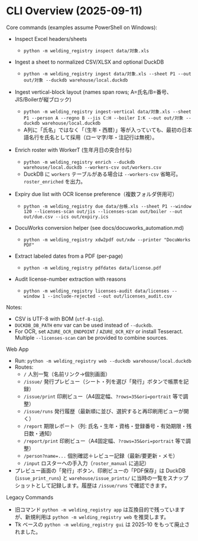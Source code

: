 # CLI Overview (2025-09-11)

Core commands (examples assume PowerShell on Windows):

- Inspect Excel headers/sheets
  - `python -m welding_registry inspect data/対象.xls`

- Ingest a sheet to normalized CSV/XLSX and optional DuckDB
  - `python -m welding_registry ingest data/対象.xls --sheet P1 --out out/対象 --duckdb warehouse/local.duckdb`

- Ingest vertical-block layout (names span rows; A=氏名/B=番号、JIS/Boilerが縦ブロック)
  - `python -m welding_registry ingest-vertical data/対象.xls --sheet P1 --person A --regno B --jis C:H --boiler I:K --out out/対象 --duckdb warehouse/local.duckdb`
  - A列に「氏名」ではなく「（生年・西暦）」等が入っていても、最初の日本語名行を氏名として採用（ローマ字/年・注記行は無視）。

- Enrich roster with WorkerT (生年月日の突合付与)
  - `python -m welding_registry enrich --duckdb warehouse/local.duckdb --workers-csv out/workers.csv`
  - DuckDB に `workers` テーブルがある場合は `--workers-csv` 省略可。`roster_enriched` を出力。

- Expiry due list with OCR license preference（複数フォルダ併用可）
  - `python -m welding_registry due data/台帳.xls --sheet P1 --window 120 --licenses-scan out/jis --licenses-scan out/boiler --out out/due.csv --ics out/expiry.ics`

- DocuWorks conversion helper (see docs/docuworks_automation.md)
  - `python -m welding_registry xdw2pdf out/xdw --printer "DocuWorks PDF"`

- Extract labeled dates from a PDF (per-page)
  - `python -m welding_registry pdfdates data/license.pdf`

- Audit license-number extraction with reasons
  - `python -m welding_registry licenses-audit data/licenses --window 1 --include-rejected --out out/licenses_audit.csv`

Notes:
- CSV is UTF-8 with BOM (`utf-8-sig`).
- `DUCKDB_DB_PATH` env var can be used instead of `--duckdb`.
- For OCR, set `AZURE_OCR_ENDPOINT` / `AZURE_OCR_KEY` or install Tesseract. Multiple `--licenses-scan` can be provided to combine sources.

Web App
- Run: `python -m welding_registry web --duckdb warehouse/local.duckdb`
- Routes:
  - `/` 人別一覧（名前リンク→個別画面）
  - `/issue/` 発行プレビュー（シート・列を選び「発行」ボタンで帳票を記録）
  - `/issue/print` 印刷ビュー（A4固定幅、`?rows=35&ori=portrait` 等で調整）
  - `/issue/runs` 発行履歴（最新順に並び、選択すると再印刷用ビューが開く）
  - `/report` 期限レポート（列: 氏名・生年・資格・登録番号・有効期限・残日数・通知）
  - `/report/print` 印刷ビュー（A4固定幅、`?rows=35&ori=portrait` 等で調整）
  - `/person?name=...` 個別確認＋レビュー記録（最新/要更新・メモ）
  - `/input` ロスターへの手入力（`roster_manual` に追記）
- プレビュー画面の「発行」ボタン、印刷ビューの「PDF保存」は DuckDB (`issue_print_runs`) と `warehouse/issue_prints/` に当時の一覧をスナップショットとして記録します。履歴は `/issue/runs` で確認できます。

Legacy Commands
- 旧コマンド `python -m welding_registry app` は互換目的で残っていますが、新規利用は `python -m welding_registry web` を推奨します。
- Tk ベースの `python -m welding_registry gui` は 2025-10 をもって廃止されました。
